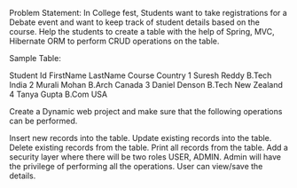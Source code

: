Problem Statement: 
In College fest, Students want to take registrations for a Debate event and want to keep track of student details based on the course. Help the students to create a table with the help of Spring, MVC, Hibernate ORM to perform CRUD operations on the table.

Sample Table: 

Student Id
FirstName
LastName
Course
Country
1
Suresh
Reddy
B.Tech
India
2
Murali
Mohan
B.Arch
Canada
3
Daniel
Denson
B.Tech
New Zealand
4
Tanya
Gupta
B.Com
USA


Create a Dynamic web project and make sure that the following operations can be performed.

Insert new records into the table.
Update existing records into the table.
Delete existing records from the table.
Print all records from the table.
Add a security layer where there will be two roles USER, ADMIN.
Admin will have the privilege of performing all the operations.
User can view/save the details.
